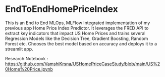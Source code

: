 # EndToEndHomePriceIndex
This is an End to End MLOps, MLFlow Integrated implementation of my previous app Home Price Index Predictor. It leverages the FRED API to extract key indicators that impact US Home Prices and trains several Regression Models like the Decision Tree, Gradient Boosting, Random Forest etc. Chooses the best model based on accuracy and deploys it to a streamlit app.

Research Notebook : https://github.com/VamshiKrsna/USHomePriceCaseStudy/blob/main/US%20Home%20Price.ipynb

